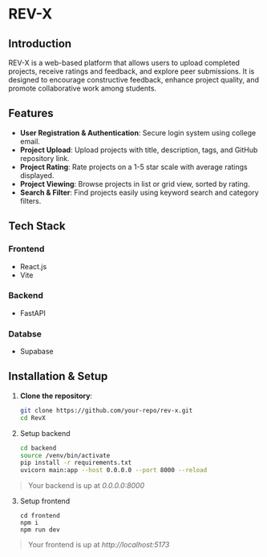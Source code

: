 # REV-X

## Introduction
REV-X is a web-based platform that allows users to upload completed projects, receive ratings and feedback, and explore peer submissions. It is designed to encourage constructive feedback, enhance project quality, and promote collaborative work among students.

## Features
- **User Registration & Authentication**: Secure login system using college email.
- **Project Upload**: Upload projects with title, description, tags, and GitHub repository link.
- **Project Rating**: Rate projects on a 1-5 star scale with average ratings displayed.
- **Project Viewing**: Browse projects in list or grid view, sorted by rating.
- **Search & Filter**: Find projects easily using keyword search and category filters.

## Tech Stack
### Frontend
- React.js
- Vite

### Backend
- FastAPI

### Databse
- Supabase

## Installation & Setup
1. **Clone the repository**:
   ```bash
   git clone https://github.com/your-repo/rev-x.git
   cd RevX
   ```
2. Setup backend
   ```bash
   cd backend
   source /venv/bin/activate
   pip install -r requirements.txt
   uvicorn main:app --host 0.0.0.0 --port 8000 --reload
   ```
> Your backend is up at *0.0.0.0:8000*

3. Setup frontend
   ```
   cd frontend
   npm i
   npm run dev
   ```
> Your frontend is up at *http://localhost:5173*

